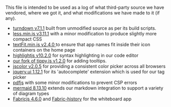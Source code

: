 This file is intended to be used as a log of what third-party source we have vendored, where we got it, and what modifications we have made to it (if any).

* [turndown v7.1.1](https://github.com/mixmark-io/turndown/releases/tag/v7.1.1) built from unmodified source as per its build scripts.
* [less.min.js v3.11.1](https://github.com/less/less.js/releases/tag/v3.11.1) with a minor modification to produce slightly more compact CSS
* [textFit.min.js v2.4.0 ](https://github.com/STRML/textFit/releases/tag/v2.4.0) to ensure that app names fit inside their icon containers on the home page
* [highlightjs v10.2.0](https://github.com/highlightjs/highlight.js/) for syntax highlighting in our code editor
* [our fork of tippy.js v1.2.0](https://github.com/xwiki-labs/tippyjs) for adding tooltips.
* [jscolor v2.0.5](https://jscolor.com/) for providing a consistent color picker across all browsers
* [jquery.ui 1.12.1](https://jqueryui.com/) for its 'autocomplete' extension which is used for our tag picker
* [pdfjs](https://mozilla.github.io/pdf.js/) with some minor modifications to prevent CSP errors
* [mermaid 8.13.10](https://github.com/mermaid-js/mermaid/releases/tag/8.13.4) extends our markdown integration to support a variety of diagram types
* [Fabricjs 4.6.0](https://github.com/fabricjs/fabric.js) and [Fabric-history](https://github.com/lyzerk/fabric-history) for the whiteboard app

